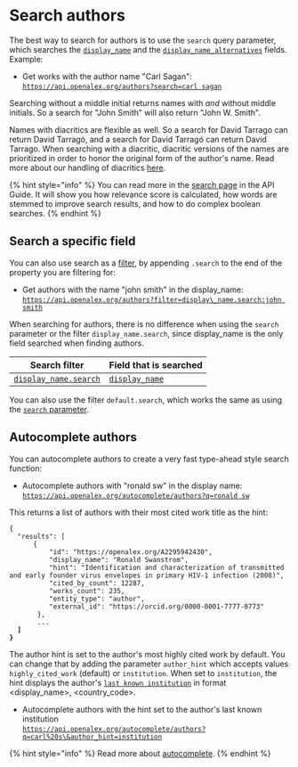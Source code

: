# Search authors

The best way to search for authors is to use the `search` query parameter, which searches the [`display_name`](./author-object.md#display_name) and the [`display_name_alternatives`](./author-object.md#display_name_alternatives) fields. Example:

* Get works with the author name "Carl Sagan":\
  [`https://api.openalex.org/authors?search=carl sagan`](https://api.openalex.org/authors?search=carl%20sagan)

Searching without a middle initial returns names with _and_ without middle initials. So a search for "John Smith" will also return "John W. Smith".&#x20;

Names with diacritics are flexible as well. So a search for David Tarrago can return David Tarragó, and a search for David Tarragó can return David Tarrago. When searching with a diacritic, diacritic versions of the names are prioritized in order to honor the original form of the author's name. Read more about our handling of diacritics [here](https://blog.ourresearch.org/author-search-in-openalex-improved-handling-of-diacritics-within-names/).

{% hint style="info" %}
You can read more in the [search page](../../how-to-use-the-api/get-lists-of-entities/search-entities.md) in the API Guide. It will show you how relevance score is calculated, how words are stemmed to improve search results, and how to do complex boolean searches.
{% endhint %}

## Search a specific field

You can also use search as a [filter](../../how-to-use-the-api/get-lists-of-entities/filter-entity-lists.md), by appending `.search` to the end of the property you are filtering for:

* Get authors with the name "john smith" in the display\_name:\
  [`https://api.openalex.org/authors?filter=display\_name.search:john smith`](https://api.openalex.org/authors?filter=display\_name.search:john%20smith)

When searching for authors, there is no difference when using the `search` parameter or the filter `display_name.search`, since display\_name is the only field searched when finding authors.

| Search filter                                                   | Field that is searched                           |
| --------------------------------------------------------------- | ------------------------------------------------ |
| [`display_name.search`](filter-authors.md#display\_name.search) | [`display_name`](author-object.md#display\_name) |

You can also use the filter `default.search`, which works the same as using the [`search` parameter](#search-authors).

## Autocomplete authors

You can autocomplete authors to create a very fast type-ahead style search function:

* Autocomplete authors with "ronald sw" in the display name:\
  [`https://api.openalex.org/autocomplete/authors?q=ronald sw`](https://api.openalex.org/autocomplete/authors?q=ronald%20sw)

This returns a list of authors with their most cited work title as the hint:

<pre class="language-json"><code class="lang-json">{ 
  "results": [
      {
          "id": "https://openalex.org/A2295942430",
          "display_name": "Ronald Swanstrom",
          "hint": "Identification and characterization of transmitted and early founder virus envelopes in primary HIV-1 infection (2008)",
          "cited_by_count": 12287,
          "works_count": 235,
          "entity_type": "author",
          "external_id": "https://orcid.org/0000-0001-7777-0773"
       },
       ...
<strong>  ]
</strong><strong>}
</strong></code></pre>

The author hint is set to the author's most highly cited work by default. You can change that by adding the parameter `author_hint`  which accepts values `highly_cited_work` (default) or `institution`.  When set to `institution`, the hint displays the author's [`last known institution`](author-object.md#last\_known\_institution) in format \<display\_name>, \<country\_code>.

* Autocomplete authors with the hint set to the author's last known institution\
  [`https://api.openalex.org/autocomplete/authors?q=carl%20s\&author_hint=institution`](https://api.openalex.org/autocomplete/authors?q=carl%20s\&author\_hint=institution)

{% hint style="info" %}
Read more about [autocomplete](../../how-to-use-the-api/get-lists-of-entities/autocomplete-entities.md).
{% endhint %}
